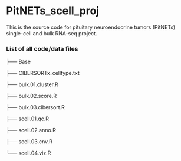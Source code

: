 # PitNETs_scell_proj

This is the source code for pituitary neuroendocrine tumors (PitNETs) single-cell and bulk RNA-seq project.

### List of all code/data files

├── Base

   ├── CIBERSORTx_celltype.txt

   ├── bulk.01.cluster.R

   ├── bulk.02.score.R

   ├── bulk.03.cibersort.R

   ├── scell.01.qc.R

   ├── scell.02.anno.R

   ├── scell.03.cnv.R

   └── scell.04.viz.R

   
